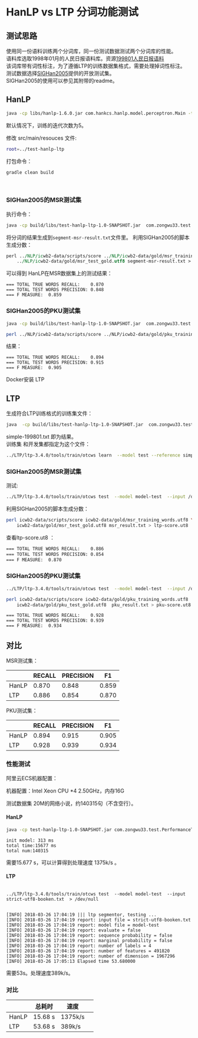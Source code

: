 # HanLP vs LTP 分词功能测试

## 测试思路
使用同一份语料训练两个分词库，同一份测试数据测试两个分词库的性能。        			 
语料库选取1998年01月的人民日报语料库。资源[199801人民日报语料](https://github.com/hankcs/OpenCorpus/blob/master/pku98/199801.txt)             		
该词库带有词性标注，为了遵循LTP的训练数据集格式，需要处理掉词性标注。               				 
测试数据选择[SIGHan2005](http://sighan.cs.uchicago.edu/bakeoff2005/)提供的开放测试集。                 
SIGHan2005的使用可以参见其附带的readme。

## HanLP

```bash
java -cp libs/hanlp-1.6.0.jar com.hankcs.hanlp.model.perceptron.Main -task CWS -train -reference ../OpenCorpus/pku98/199801.txt -model data/test/perceptron/pku199801/cws.bin

```
默认情况下，训练的迭代次数为5。           

修改 src/main/resouces 文件:
```bash
root=../test-hanlp-ltp
```

打包命令：

```groovy
gradle clean build 
```

​ 
### SIGHan2005的MSR测试集    

执行命令：                
```bash
java -cp build/libs/test-hanlp-ltp-1.0-SNAPSHOT.jar  com.zongwu33.test.TestForSIGHan2005 ../NLP/icwb2-data/testing/msr_test.utf8    segment-msr-result.txt

```
将分词的结果生成到`segment-msr-result.txt`文件里。
利用SIGHan2005的脚本生成分数：
```perl
perl ../NLP/icwb2-data/scripts/score ../NLP/icwb2-data/gold/msr_training_words.utf8 \
    ../NLP/icwb2-data/gold/msr_test_gold.utf8 segment-msr-result.txt > score-msr.ut8
```
可以得到 HanLP在MSR数据集上的测试结果：                    
```
=== TOTAL TRUE WORDS RECALL:	0.870
=== TOTAL TEST WORDS PRECISION:	0.848
=== F MEASURE:	0.859
```
### SIGHan2005的PKU测试集

```bash
java -cp build/libs/test-hanlp-ltp-1.0-SNAPSHOT.jar  com.zongwu33.test.TestForSIGHan2005 ../NLP/icwb2-data/testing/pku_test.utf8  segment-pku-result.txt

```
```bash
perl ../NLP/icwb2-data/scripts/score ../NLP/icwb2-data/gold/pku_training_words.utf8  ../NLP/icwb2-data/gold/pku_test_gold.utf8   segment-pku-result.txt > score-pku.utf8

```
结果：             
```
=== TOTAL TRUE WORDS RECALL:	0.894
=== TOTAL TEST WORDS PRECISION:	0.915
=== F MEASURE:	0.905
```


Docker安装 LTP                

## LTP
生成符合LTP训练格式的训练集文件：              
```bash
java  -cp build/libs/test-hanlp-ltp-1.0-SNAPSHOT.jar  com.zongwu33.test.CreateSimpleCorpus ../OpenCorpus/pku98/199801.txt  simple-199801.txt

```
simple-199801.txt 即为结果。             				
训练集 和开发集都指定为这个文件：               

```bash
../LTP/ltp-3.4.0/tools/train/otcws learn  --model test --reference simple-199801.txt --development simple-199801.txt  --max-iter  5
```
### SIGHan2005的MSR测试集

测试:
```bash
../LTP/ltp-3.4.0/tools/train/otcws test  --model model-test  --input /data/testLTP/icwb2-data/testing/msr_test.utf8  > msr_result.txt
```
利用SIGHan2005的脚本生成分数：
```bash
perl icwb2-data/scripts/score icwb2-data/gold/msr_training_words.utf8 \
    icwb2-data/gold/msr_test_gold.utf8 msr_result.txt > ltp-score.ut8
```
查看ltp-score.ut8 ：                   

```bash
=== TOTAL TRUE WORDS RECALL:	0.886
=== TOTAL TEST WORDS PRECISION:	0.854
=== F MEASURE:	0.870
```
### SIGHan2005的PKU测试集        

```bash
../LTP/ltp-3.4.0/tools/train/otcws test  --model model-test  --input /data/testLTP/icwb2-data/testing/pku_test.utf8  > pku_result.txt
```
```bash
perl icwb2-data/scripts/score icwb2-data/gold/pku_training_words.utf8  \
    icwb2-data/gold/pku_test_gold.utf8  pku_result.txt > pku-score.ut8

```

```
=== TOTAL TRUE WORDS RECALL:	0.928
=== TOTAL TEST WORDS PRECISION:	0.939
=== F MEASURE:	0.934
```
## 对比

MSR测试集：

|       | RECALL | PRECISION | F1    |
| ----- | ------ | --------- | ----- |
| HanLP | 0.870  | 0.848     | 0.859 |
| LTP   | 0.886  | 0.854     | 0.870 |

PKU测试集：

|       | RECALL | PRECISION | F1    |
| ----- | ------ | --------- | ----- |
| HanLP | 0.894  | 0.915     | 0.905 |
| LTP   | 0.928  | 0.939     | 0.934 |



### 性能测试

阿里云ECS机器配置： 				

机器配置：Intel Xeon CPU *4  2.50GHz，内存16G					

测试数据集 20M的网络小说，约140315句（不含空行）。

#### HanLP
```bash
java -cp test-hanlp-ltp-1.0-SNAPSHOT.jar com.zongwu33.test.PerformanceTest  strict-utf8-booken.txt  
```
```
init model: 313 ms
total time:15677 ms 
total num:140315 
```
需要15.677 s，可以计算得到处理速度 1375k/s 。

#### LTP
```

../LTP/ltp-3.4.0/tools/train/otcws test  --model model-test  --input  strict-utf8-booken.txt  > /dev/null
```
```

[INFO] 2018-03-26 17:04:19 ||| ltp segmentor, testing ...
[INFO] 2018-03-26 17:04:19 report: input file = strict-utf8-booken.txt
[INFO] 2018-03-26 17:04:19 report: model file = model-test
[INFO] 2018-03-26 17:04:19 report: evaluate = false
[INFO] 2018-03-26 17:04:19 report: sequence probability = false
[INFO] 2018-03-26 17:04:19 report: marginal probability = false
[INFO] 2018-03-26 17:04:19 report: number of labels = 4
[INFO] 2018-03-26 17:04:19 report: number of features = 491820
[INFO] 2018-03-26 17:04:19 report: number of dimension = 1967296
[INFO] 2018-03-26 17:05:13 Elapsed time 53.680000
```
需要53s。处理速度389k/s。

### 对比

|       | 总耗时     | 速度      |      |
| ----- | ------- | ------- | ---- |
| HanLP | 15.68 s | 1375k/s |      |
| LTP   | 53.68 s | 389k/s  |      |

